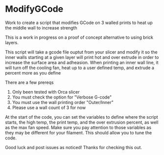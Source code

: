 # ModifyGCode
Work to create a script that modifies GCode on 3 walled prints to heat up the middle wall to increase strength

This is a work in progress on a proof of concept alternative to using brick layers.

This script will take a gcode file ouptut from your slicer and modify it so the inner walls starting at a given layer will print hot and over extrude in order to increase the surface area and adheasion. When printing an inner wall line, it will turn off the cooling fan, heat up to a user defined temp, and extrude a percent more as you define

There are a few prereqs

1. Only been tested with Orca slicer
2. You must check the option for "Verbose G-code"
3. You must use the wall printing order "Outer/Inner"
4. Please use a wall count of 3 for now

At the start of the code, you can set the variables to define where the script starts, the high temp, the print temp, and the over extrusion percent, as well as the max fan speed. Make sure you pay attention to those variables as they may be different for your filament. This should allow you to tune the code.

Good luck and post issues as noticed! Thanks for checking this out.
